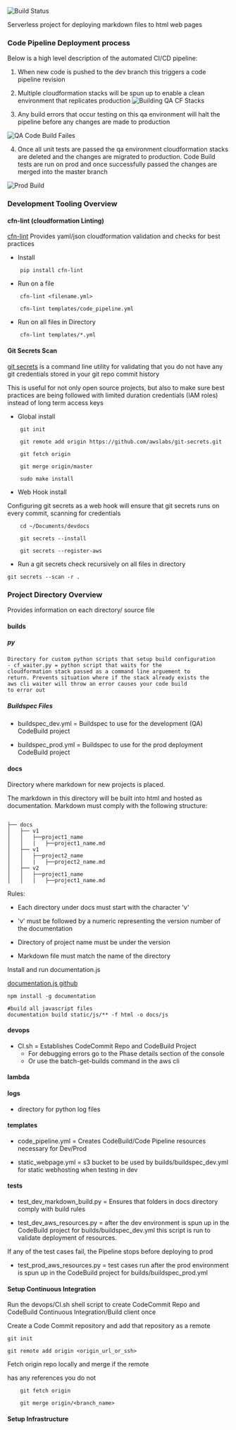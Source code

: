 ![Build Status](https://codebuild.us-east-1.amazonaws.com/badges?uuid=eyJlbmNyeXB0ZWREYXRhIjoiWklJdHRBTHFYOWNCNEMvVVYxTmR4dmFtMGtBV045c1BqNElHeGpZRXk2UFI0TWFPQ0FxU2ErejdMNjRTRXE0NUQ0LzVZdTdtOUdQZGszZVVJOFduWjFFPSIsIml2UGFyYW1ldGVyU3BlYyI6ImU3N2xjdUhCaHF1Q2cxUlEiLCJtYXRlcmlhbFNldFNlcmlhbCI6MX0%3D&branch=master)

Serverless project for deploying markdown files to html web pages

### Code Pipeline Deployment process

Below is a high level description of the automated CI/CD pipeline:

1) When new code is pushed to the dev branch this triggers a code pipeline revision

2) Multiple cloudformation stacks will be spun up to enable a clean environment that replicates production
![Building QA CF Stacks](devops/images/pipeline_demo_2.png )

3) Any build errors that occur testing on this qa environment will halt the pipeline before any changes are made to production

![QA Code Build Failes](devops/images/pipeline_demo_3.png )


4) Once all unit tests are passed the qa environment cloudformation stacks are deleted and the changes are migrated to production. Code Build tests are run on prod and once successfully passed the changes are merged into the master branch

![Prod Build](devops/images/pipeline_demo_4.png )


### Development Tooling Overview
#### cfn-lint (cloudformation Linting)
[cfn-lint](https://github.com/aws-cloudformation/cfn-python-lint.git) Provides yaml/json cloudformation validation and checks for best practices

- Install

```
    pip install cfn-lint
```

- Run on a file
```
    cfn-lint <filename.yml>

    cfn-lint templates/code_pipeline.yml
```

- Run on all files in Directory
```
    cfn-lint templates/*.yml
```


#### Git Secrets Scan

[git secrets](https://github.com/awslabs/git-secrets.git) is a command line utility for validating that you do not have any git credentials stored in your git repo commit history

This is useful for not only open source projects, but also to make sure best practices are being followed with limited duration credentials (IAM roles) instead of long term access keys

- Global install

```
    git init

    git remote add origin https://github.com/awslabs/git-secrets.git

    git fetch origin

    git merge origin/master

    sudo make install
```

- Web Hook install

Configuring git secrets as a web hook will ensure that git secrets runs on every commit, scanning for credentials
```
    cd ~/Documents/devdocs

    git secrets --install

    git secrets --register-aws
```


- Run a git secrets check recursively on all files in directory

```
git secrets --scan -r .
```


### Project Directory Overview
Provides information on each directory/ source file

#### builds

##### py
    Directory for custom python scripts that setup build configuration
    - cf_waiter.py = python script that waits for the
    cloudformation stack passed as a command line arguement to
    return. Prevents situation where if the stack already exists the
    aws cli waiter will throw an error causes your code build
    to error out


##### Buildspec Files
- buildspec_dev.yml = Buildspec to use for the development (QA)
    CodeBuild project

- buildspec_prod.yml = Buildspec to use for the prod deployment CodeBuild project

#### docs
Directory where markdown for new projects is placed.

The markdown in this directory will be built into html and
hosted as documentation. Markdown must comply with the following
structure:

```

├── docs
│   ├── v1
│   │   ├──project1_name
│   │   |   ├──project1_name.md    
│   ├── v1
│   │   ├──project2_name
│   │   |   ├──project2_name.md    
│   ├── v2
│   │   ├──project1_name
│   │   |   ├──project1_name.md   

```

Rules:
 - Each directory under docs must start with the character 'v'
 - 'v' must be followed by a numeric representing the version number of the documentation

 - Directory of project name must be under the version
 - Markdown file must match the name of the directory

Install and run documentation.js

[documentation.js github](https://github.com/documentationjs/documentation)
```
npm install -g documentation

#build all javascript files
documentation build static/js/** -f html -o docs/js

```

#### devops
- CI.sh = Establishes CodeCommit Repo and CodeBuild Project
    - For debugging errors go to the Phase details section of the console
    - Or use the batch-get-builds command in the aws cli

#### lambda

#### logs
- directory for python log files





#### templates



- code_pipeline.yml = Creates CodeBuild/Code Pipeline resources
    necessary for Dev/Prod

- static_webpage.yml = s3 bucket to be used by builds/buildspec_dev.yml
for static webhosting when testing in dev

#### tests

- test_dev_markdown_build.py = Ensures that folders in docs directory comply with build rules

- test_dev_aws_resources.py = after the dev environment is spun up in the CodeBuild project for builds/buildspec_dev.yml this script is run to validate deployment of resources.

If any of the test cases fail, the Pipeline stops before deploying to prod


- test_prod_aws_resources.py = test cases run after the prod environment is spun up in the CodeBuild project for builds/buildspec_prod.yml



#### Setup Continuous Integration
Run the devops/CI.sh shell script to create CodeCommit
Repo and CodeBuild Continuous Integration/Build client once

Create a Code Commit repository and add that repository as a remote

```
git init

git remote add origin <origin_url_or_ssh>

```


Fetch origin repo locally and merge if the remote

has any references you do not

```
    git fetch origin

    git merge origin/<branch_name>
```



#### Setup Infrastructure
